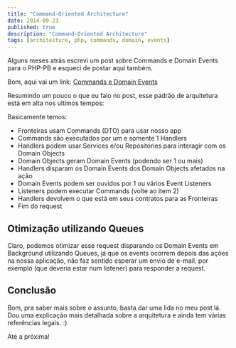 ```yaml
---
title: "Command-Oriented Architecture"
date: 2014-09-23
published: true
description: "Command-Oriented Architecture"
tags: [architecture, php, commands, domain, events]
---
```


Alguns meses atrás escrevi um post sobre Commands e Domain Events para o PHP-PB e esqueci de postar aqui também.

Bom, aqui vai um link: [Commands e Domain Events](http://php-pb.net/2014/06/23/commands-e-domain-events/)

Resumindo um pouco o que eu falo no post, esse padrão de arquitetura está em alta nos ultimos tempos:

Basicamente temos:

* Fronteiras usam Commands (DTO) para usar nosso app
* Commands são executados por um e somente 1 Handlers
* Handlers podem usar Services e/ou Repositories para interagir com os Domain Objects
* Domain Objects geram Domain Events (podendo ser 1 ou mais)
* Handlers disparam os Domain Events dos Domain Objects afetados na ação
* Domain Events podem ser ouvidos por 1 ou vários Event Listeners
* Listeners podem executar Commands (volte ao item 2)
* Handlers devolvem o que está em seus contratos para as Fronteiras
* Fim do request

## Otimização utilizando Queues

Claro, podemos otimizar esse request disparando os Domain Events em Background utilizando Queues, já que os events ocorrem depois das ações
na nossa aplicação, não faz sentido esperar um envio de e-mail, por exemplo (que deveria estar num listener) para responder a request.

## Conclusão

Bom, pra saber mais sobre o assunto, basta dar uma lida no meu post lá. Dou uma explicação mais detalhada sobre a arquitetura e
ainda tem várias referências legais. :)

Até a próxima!
